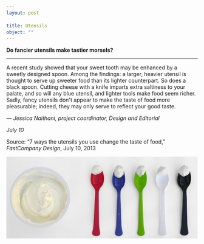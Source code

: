 ```yaml
---
layout: post

title: Utensils
object: ""
---
```

**Do fancier utensils make tastier morsels?**

****

A recent study showed that your sweet tooth may be enhanced by a sweetly designed spoon. Among the findings: a larger, heavier utensil is thought to serve up sweeter food than its lighter counterpart. So does a black spoon. Cutting cheese with a knife imparts extra saltiness to your palate, and so will any blue utensil, and lighter tools make food seem richer. Sadly, fancy utensils don't appear to make the taste of food more pleasurable; indeed, they may only serve to reflect your good taste.

*—* *Jessica Naithani, project coordinator, Design and Editorial*

*July 10*

Source: “7 ways the utensils you use change the taste of food,” *FastCompany Design*, July 10, 2013 

![](../images/NewsFlash_Naithani_UtensilsEDIT-1.jpeg)
